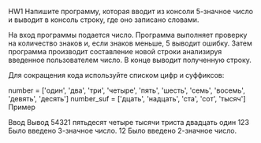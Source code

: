 HW1
Напишите программу, которая вводит из консоли 5-значное число и выводит в консоль строку, где оно записано словами.

На вход программы подается число. Программа выполняет проверку на количество знаков и, если знаков меньше, 5 выводит
ошибку. Затем программа производит составление новой строки анализируя введенное пользователем число.
В конце выводит полученную строку.

Для сокращения кода используйте списком цифр и суффиксов:

number = ['один', 'два', 'три', 'четыре', 'пять', 'шесть', 'семь', 'восемь', 'девять', 'десять']
number_suf = ['дцать', 'надцать', 'ста', 'сот', 'тысяч']
Пример

Ввод Вывод
54321 пятьдесят четыре тысячи триста двадцать один
123 Было введено 3-значное число.
12 Было введено 2-значное число.